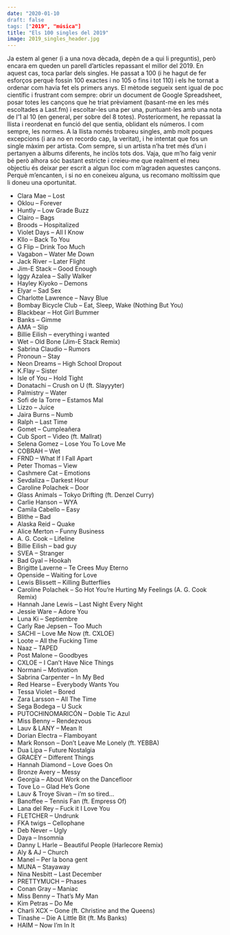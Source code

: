 ```yaml
---
date: "2020-01-10
draft: false
tags: ["2019", "música"]
title: "Els 100 singles del 2019"
image: 2019_singles_header.jpg
---
```


Ja estem al gener (i a una nova dècada, depèn de a qui li preguntis), però encara em queden un parell d’articles repassant el millor del 2019. En aquest cas, toca parlar dels singles. He passat a 100 (i he hagut de fer esforços perquè fossin 100 exactes i no 105 o fins i tot 110) i els he tornat a ordenar com havia fet els primers anys. El mètode segueix sent igual de poc científic i frustrant com sempre: obrir un document de Google Spreadsheet, posar totes les cançons que he triat prèviament (basant-me en les més escoltades a Last.fm) i escoltar-les una per una, puntuant-les amb una nota de l’1 al 10 (en general, per sobre del 8 totes). Posteriorment, he repassat la llista i reordenat en funció del que sentia, oblidant els números. I com sempre, les normes. A la llista només trobareu singles, amb molt poques excepcions (i ara no en recordo cap, la veritat), i he intentat que fos un single màxim per artista. Com sempre, si un artista n’ha tret més d’un i pertanyen a àlbums diferents, he inclòs tots dos. Vaja, que m’ho faig venir bé però alhora sóc bastant estricte i creieu-me que realment el meu objectiu és deixar per escrit a algun lloc com m’agraden aquestes cançons. Perquè m’encanten, i si no en coneixeu alguna, us recomano moltíssim que li doneu una oportunitat. 

<ul reversed>
<li>Clara Mae – Lost</li>
<li>Oklou – Forever</li>
<li>Huntly – Low Grade Buzz</li>
<li>Clairo – Bags</li>
<li>Broods – Hospitalized</li>
<li>Violet Days – All I Know</li>
<li>Kllo – Back To You</li>
<li>G Flip – Drink Too Much</li>
<li>Vagabon – Water Me Down</li>
<li>Jack River – Later Flight</li>
<li>Jim-E Stack – Good Enough</li>
<li>Iggy Azalea – Sally Walker</li>
<li>Hayley Kiyoko – Demons</li>
<li>Elyar – Sad Sex</li>
<li>Charlotte Lawrence – Navy Blue</li>
<li>Bombay Bicycle Club – Eat, Sleep, Wake (Nothing But You)</li>
<li>Blackbear – Hot Girl Bummer</li>
<li>Banks – Gimme</li>
<li>AMA – Slip</li>
<li>Billie Eilish – everything i wanted</li>
<li>Wet – Old Bone (Jim-E Stack Remix)</li>
<li>Sabrina Claudio – Rumors</li>
<li>Pronoun – Stay</li>
<li>Neon Dreams – High School Dropout</li>
<li>K.Flay – Sister</li>
<li>Isle of You – Hold Tight</li>
<li>Donatachi – Crush on U (ft. Slayyyter)</li>
<li>Palmistry – Water</li>
<li>Sofi de la Torre – Estamos Mal</li>
<li>Lizzo – Juice</li>
<li>Jaira Burns – Numb</li>
<li>Ralph – Last Time</li>
<li>Gomet – Cumpleañera</li>
<li>Cub Sport – Video (ft. Mallrat)</li>
<li>Selena Gomez – Lose You To Love Me</li>
<li>COBRAH – Wet</li>
<li>FRND – What If I Fall Apart</li>
<li>Peter Thomas – View</li>
<li>Cashmere Cat – Emotions</li>
<li>Sevdaliza – Darkest Hour</li>
<li>Caroline Polachek – Door</li>
<li>Glass Animals – Tokyo Drifting (ft. Denzel Curry)</li>
<li>Carlie Hanson – WYA</li>
<li>Camila Cabello – Easy</li>
<li>Blithe – Bad</li>
<li>Alaska Reid – Quake</li>
<li>Alice Merton – Funny Business</li>
<li>A. G. Cook – Lifeline</li>
<li>Billie Eilish – bad guy</li>
<li>SVEA – Stranger</li>
<li>Bad Gyal – Hookah</li>
<li>Brigitte Laverne – Te Crees Muy Eterno</li>
<li>Openside – Waiting for Love</li>
<li>Lewis Blissett – Killing Butterflies</li>
<li>Caroline Polachek – So Hot You’re Hurting My Feelings (A. G. Cook Remix)</li>
<li>Hannah Jane Lewis – Last Night Every Night</li>
<li>Jessie Ware – Adore You</li>
<li>Luna Ki – Septiembre</li>
<li>Carly Rae Jepsen – Too Much</li>
<li>SACHI – Love Me Now (ft. CXLOE)</li>
<li>Loote – All the Fucking Time</li>
<li>Naaz – TAPED</li>
<li>Post Malone – Goodbyes</li>
<li>CXLOE – I Can’t Have Nice Things</li>
<li>Normani – Motivation</li>
<li>Sabrina Carpenter – In My Bed</li>
<li>Red Hearse – Everybody Wants You</li>
<li>Tessa Violet – Bored</li>
<li>Zara Larsson – All The Time</li>
<li>Sega Bodega – U Suck</li>
<li>PUTOCHINOMARICÓN – Doble Tic Azul</li>
<li>Miss Benny – Rendezvous</li>
<li>Lauv & LANY – Mean It</li>
<li>Dorian Electra – Flamboyant</li>
<li>Mark Ronson – Don’t Leave Me Lonely (ft. YEBBA)</li>
<li>Dua Lipa – Future Nostalgia</li>
<li>GRACEY – Different Things</li>
<li>Hannah Diamond – Love Goes On</li>
<li>Bronze Avery – Messy</li>
<li>Georgia – About Work on the Dancefloor</li>
<li>Tove Lo – Glad He’s Gone</li>
<li>Lauv & Troye Sivan – i’m so tired... </li>
<li>Banoffee – Tennis Fan (ft. Empress Of)</li>
<li>Lana del Rey – Fuck it I Love You</li>
<li>FLETCHER – Undrunk</li>
<li>FKA twigs – Cellophane</li>
<li>Deb Never – Ugly</li>
<li>Daya – Insomnia</li>
<li>Danny L Harle – Beautiful People (Harlecore Remix)</li>
<li>Aly & AJ – Church</li>
<li>Manel – Per la bona gent</li>
<li>MUNA – Stayaway</li>
<li>Nina Nesbitt – Last December</li>
<li>PRETTYMUCH – Phases</li>
<li>Conan Gray – Maniac</li>
<li>Miss Benny – That’s My Man</li>
<li>Kim Petras – Do Me</li>
<li>Charli XCX – Gone (ft. Christine and the Queens)</li>
<li>Tinashe – Die A Little Bit (ft. Ms Banks)</li>
<li>HAIM – Now I’m In It</li>
</ul>
